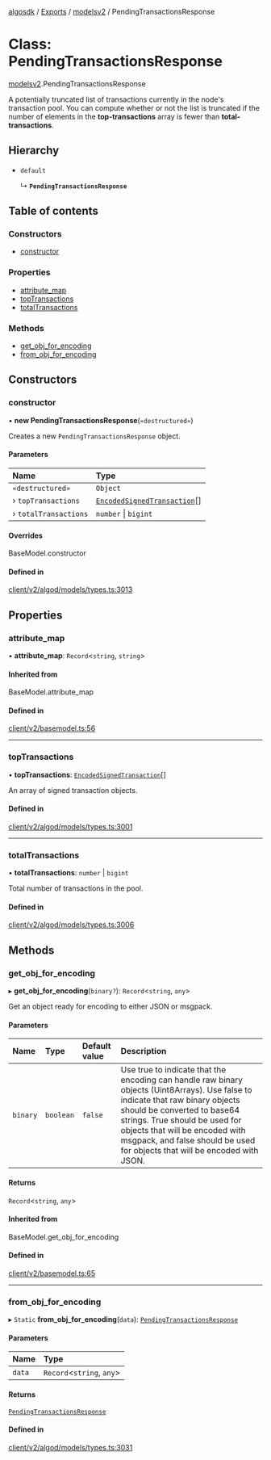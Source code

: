 [algosdk](../README.md) / [Exports](../modules.md) / [modelsv2](../modules/modelsv2.md) / PendingTransactionsResponse

# Class: PendingTransactionsResponse

[modelsv2](../modules/modelsv2.md).PendingTransactionsResponse

A potentially truncated list of transactions currently in the node's transaction
pool. You can compute whether or not the list is truncated if the number of
elements in the **top-transactions** array is fewer than **total-transactions**.

## Hierarchy

- `default`

  ↳ **`PendingTransactionsResponse`**

## Table of contents

### Constructors

- [constructor](modelsv2.PendingTransactionsResponse.md#constructor)

### Properties

- [attribute\_map](modelsv2.PendingTransactionsResponse.md#attribute_map)
- [topTransactions](modelsv2.PendingTransactionsResponse.md#toptransactions)
- [totalTransactions](modelsv2.PendingTransactionsResponse.md#totaltransactions)

### Methods

- [get\_obj\_for\_encoding](modelsv2.PendingTransactionsResponse.md#get_obj_for_encoding)
- [from\_obj\_for\_encoding](modelsv2.PendingTransactionsResponse.md#from_obj_for_encoding)

## Constructors

### constructor

• **new PendingTransactionsResponse**(`«destructured»`)

Creates a new `PendingTransactionsResponse` object.

#### Parameters

| Name | Type |
| :------ | :------ |
| `«destructured»` | `Object` |
| › `topTransactions` | [`EncodedSignedTransaction`](../interfaces/EncodedSignedTransaction.md)[] |
| › `totalTransactions` | `number` \| `bigint` |

#### Overrides

BaseModel.constructor

#### Defined in

[client/v2/algod/models/types.ts:3013](https://github.com/algorand/js-algorand-sdk/blob/13a5d73/src/client/v2/algod/models/types.ts#L3013)

## Properties

### attribute\_map

• **attribute\_map**: `Record`<`string`, `string`\>

#### Inherited from

BaseModel.attribute\_map

#### Defined in

[client/v2/basemodel.ts:56](https://github.com/algorand/js-algorand-sdk/blob/13a5d73/src/client/v2/basemodel.ts#L56)

___

### topTransactions

• **topTransactions**: [`EncodedSignedTransaction`](../interfaces/EncodedSignedTransaction.md)[]

An array of signed transaction objects.

#### Defined in

[client/v2/algod/models/types.ts:3001](https://github.com/algorand/js-algorand-sdk/blob/13a5d73/src/client/v2/algod/models/types.ts#L3001)

___

### totalTransactions

• **totalTransactions**: `number` \| `bigint`

Total number of transactions in the pool.

#### Defined in

[client/v2/algod/models/types.ts:3006](https://github.com/algorand/js-algorand-sdk/blob/13a5d73/src/client/v2/algod/models/types.ts#L3006)

## Methods

### get\_obj\_for\_encoding

▸ **get_obj_for_encoding**(`binary?`): `Record`<`string`, `any`\>

Get an object ready for encoding to either JSON or msgpack.

#### Parameters

| Name | Type | Default value | Description |
| :------ | :------ | :------ | :------ |
| `binary` | `boolean` | `false` | Use true to indicate that the encoding can handle raw binary objects (Uint8Arrays). Use false to indicate that raw binary objects should be converted to base64 strings. True should be used for objects that will be encoded with msgpack, and false should be used for objects that will be encoded with JSON. |

#### Returns

`Record`<`string`, `any`\>

#### Inherited from

BaseModel.get\_obj\_for\_encoding

#### Defined in

[client/v2/basemodel.ts:65](https://github.com/algorand/js-algorand-sdk/blob/13a5d73/src/client/v2/basemodel.ts#L65)

___

### from\_obj\_for\_encoding

▸ `Static` **from_obj_for_encoding**(`data`): [`PendingTransactionsResponse`](modelsv2.PendingTransactionsResponse.md)

#### Parameters

| Name | Type |
| :------ | :------ |
| `data` | `Record`<`string`, `any`\> |

#### Returns

[`PendingTransactionsResponse`](modelsv2.PendingTransactionsResponse.md)

#### Defined in

[client/v2/algod/models/types.ts:3031](https://github.com/algorand/js-algorand-sdk/blob/13a5d73/src/client/v2/algod/models/types.ts#L3031)

